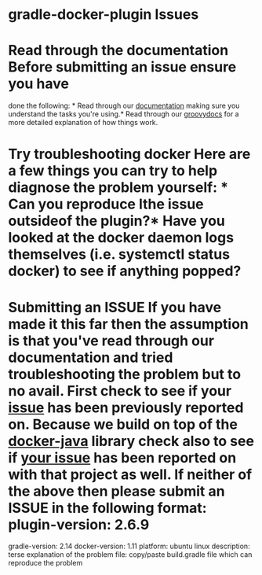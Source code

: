 # gradle-docker-plugin Issues
#
# Read through the documentation Before submitting an issue ensure you have 
done the following: * Read through our [documentation](http://bmuschko.github.io/gradle-docker-plugin/docs/userguide/)
making sure you understand the tasks you're using.* Read through our 
[groovydocs](http://bmuschko.github.io/gradle-docker-plugin/docs/groovydoc/) 
for a more detailed explanation of how things work.
#
# Try troubleshooting docker Here are a few things you can try to help diagnose the problem yourself: * Can you reproduce  lthe issue outsideof the plugin?* Have you looked at the docker daemon logs themselves (i.e. systemctl status docker) to see if anything popped? 
#
# Submitting an ISSUE If you have made it this far then the assumption is that you've read through our documentation and tried troubleshooting the problem but to no avail. First check to see if your  [issue](https://github.com/bmuschko/gradle-docker-plugin/issues) has been previously reported on. Because we build on top of the [docker-java](https://github.com/docker-java/docker-java) library check also to see if [your issue](https://github.com/docker-java/docker-java/issues) has been reported on with that project as well. If neither of the above then please submit an ISSUE in the following format:   plugin-version: 2.6.9
gradle-version: 2.14 
docker-version: 1.11
platform: ubuntu linux
description: terse explanation of the problem
file: copy/paste build.gradle file which can reproduce the problem
